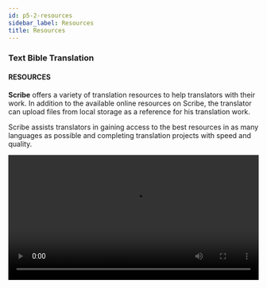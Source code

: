 ```yaml
---
id: p5-2-resources
sidebar_label: Resources
title: Resources
---
```

### Text Bible Translation

#### RESOURCES

**Scribe** offers a variety of translation resources to help translators with their work. In addition to the available online resources on Scribe, the translator can upload files from local storage as a reference for his translation work.

Scribe assists translators in gaining access to the best resources in as many languages as possible and completing translation projects with speed and quality.

<video controls src="/0.7.4/en-import-resources.mov.mp4" width="100%" type="video/mov"/>

#### TYPES OF RESOURCES

The following resources are available on Scribe

<h3>BIBLE</h3>

There are three tabs once you click on the Bible:

### BIBLE, RESOURCE, COLLECTION

**<i>To download the Bible of your choice through,</i>**  **RESOURCE tab**.

 Resources from the Bible are displayed in English by default; to download resources in other languages, follow the instructions. 
- Click on the **Resource** tab
- Select the **Language** from the language drop-down
- Choose the **Bible** or **Aligned Bible** from the **type** drop-down
- Select the download icon

Once you click the Bible tab, the downloaded Bible will be at the top of the list. This allows you to keep track of the resources that have been downloaded.
You can also choose a Bible by entering information such as Language and type into the window provided in the Resource section.
By clicking on the Bible tab, you will be able to access the downloaded Bible for reference.

**<i>To upload resources from local through ,</i>**  **COLLECTION tab**

Scripture burrito enabled resource folder is needed for this. [How to create Scripture Burrito folder?](../../How-to/p9-1-scripture%20burrito)

You can also refer to resources from your local computer by uploading them to Scribe.

- Click on the **COLLECTION** tab to import resources from local storage
- Click on *Select Folder*
- Select the file from your Computer that you want to upload
- Select the upload option
  You'll be able to see the file if you click the **BIBLE** tab.

<video controls src="/0.7.4/en-import-resources.mp4" width="100%" type="video/mov"/>

### To download the other reference Resources

Following resources can be used both **online** and **offline**: **Translation Notes, Translation Words, Translation Questions, Translation Academy and OBS resources**

**Users can access these resources online by simply clicking on them. However, it's important to note that for online usage, an internet connection is required throughout the resource's usage**.

#### Steps for downloading Resources

- Hover over the Translation Notes resources for the desired language
- On the right-hand side, click the download icon <img src="/0.5.3/download.png"  width="30px" alt="download"/>
- The chosen resource will be downloaded, and a message saying **Resource download finished** will appear at the bottom left
- The downloaded resource will appear at the top of the resource list under **Downloaded Resources**
- In the Downloaded Resources there is a **refresh icon** <img src="/0.5.3/refreshbutton.png"  width="30px" alt="refresh"/> that allows you to check for updates
  - If updates are available, the resource will be updated to the most recent version
  - If no updates are available, a pop-up message will appear stating No updates available
- Click the **Trash bin** icon to remove unused resources <img src="/0.5.3/trashbin.png"  width="30px" alt="trashbin"/>



:::note

Scribe provides users with flexibity to access and utilize its resources in both online and offline modes, regardless of internet connectivity.

:::

### TRANSLATION NOTES

<!-- (Available Online and Offline) -->

Scribe currently supports Translation Notes (online and offline) in different languages.

<!-- <video controls src="/0.5.6/en-import-resources-trans-notes.mov" width="100%" type="video/mov"/> -->

<video controls src="/0.7.4/en_translation_notes.mp4" width="100%" type="video/mov"/>

### TRANSLATION MULTIMEDIA RESOURCES
(Available Online and Offline)

These are multimedia and visual tools, like images,that help and improve the translation process. Particularly for visual or narrative content, they help ensure accurate and culturally appropriate translations, provide contextual understanding, and clarify complex concepts.

<img src="/0.7.4/en-multimedia.png"  width="1000px" alt="file menu"/>


### TRANSLATION WORD LINKS
(Available Online and Offline)

This section offers a list of key biblical terms.

#### Steps to refer Translation Word Links

- Open the project and, click on the new layout icon
- In the new column, click on the **resource selector** or load a module
- This action will open the Resource page
- From there, select the Translation Word Links for the language you need
- The chosen resource will then appear in the reference column
- To use resources **offline**, click the download icon
- Once downloaded, the resource will appear under **Downloaded Resources** and can be accessed without an internet connection.

<video controls src="/0.7.4/en-translation-word-links.mp4" width="100%" type="video/mov"/>

<!-- ### TRANSLATION WORDS
(Available Online and offline)

The list of translation words is divided into three categories:

**KT-Key Terms** - This list includes a number of important words from the Bible, along with definitions, translation suggestions, Bible references, and word data.

**Names** - This list contains facts, Bible references, examples from Bible stories, and word data about people in the Bible.

**Other** – This is a list of additional Bible terms. The definition, Bible references, and word data are all included in the list.

<video controls src="/0.5.6/en-import-resources-transwords.mov" width="100%" type="video/mov"/> -->

### TRANSLATION QUESTIONS
(Available online and offline)

This resource category contains questions that are designed to help translators in analyzing and understanding specific Bible books.
<img src="/0.7.4/en-translationques.png"  width="1000px" alt="file menu"/>

### TRANSLATION ACADEMY
(Available Online and offline)

Translation Academy is a resource for Bible translation information and instruction for translators.
<img src="/0.7.4/en-translationacademy.png"  width="1000px" alt="file menu"/>

<!-- ##
To import a resource, follow the steps below.
<video controls src="/0.5.3/importresourcesep.mov" width="100%" type="video/mov"/> -->

### 

### 

### OPEN BIBLE STORIES (OBS)

Open Bible Stories is a collection of key Bible stories available for translation in easy-to-understand text.

There are three tabs once you click on the Open Bible Stories

#### OBS, RESOURCE, COLLECTION

**<i>To download the Bible story of your choice, through</i>** **RESOURCE** tab

Resources from the Bible are displayed in English by default; to download resources in other languages, follow the instructions. 

- Click on the **RESOURCE** tab
- Choose the story you want to download
- Select the download icon

The downloaded Bible story will appear in the OBS tab. This allows you to keep track of the resources that have been downloaded.
You can also choose a OBS by selecting Language in the Resource section.
By clicking on the OBS tab, you will be able to access the downloaded OBS story for reference.

<video controls src="/0.7.4/en-obsresourcedownload.mp4" width="100%" type="video/mov"/>

**<i>To upload resources from local, through</i>** **COLLECTION** tab

Scripture burrito enabled resource folder is needed for this. [How to create Scripture Burrito folder?](../../How-to/p9-1-scripture%20burrito)

You can also refer to resources from your local computer by uploading them to **Scribe**.

- Click on the **COLLECTION** tab to import resources from local storage
- Click on **Select Folder**
- Select the file from your computer that you want to upload
- Select the upload option
  You'll be able to see the file if you click the OBS tab.

<video controls src="/0.7.4/en-obsresourcecollection.mp4" width="100%" type="video/mov"/>

### OBS TRANSLATION NOTES

OBS translation notes provide interpretive information for stories to assist translators with their translation work.

<img src="/0.7.4/en-obstransnotes.png"  width="1000px" alt="file menu"/>
<img src="/0.7.4/en-obstransnotes1.png"  width="1000px" alt="file menu"/>

### OBS TRANSLATION QUESTIONS

These questions allow translators to determine whether the intended meaning is clearly communicated to the audience.
<img src="/0.7.4/en-obstransques.png"  width="1000px" alt="file menu"/>
<img src="/0.7.4/en-obstransques1.png"  width="1000px" alt="file menu"/>

### OBS TRANSLATION WORDS LINKS

This section offers a list of key biblical terms.
<img src="/0.7.4/en-obstranswl.png"  width="1000px" alt="file menu"/>
<img src="/0.7.4/en-obstranswl1.png"  width="1000px" alt="file menu"/>

### AUDIO

**Steps to import the Audio resource**

Scripture burrito enabled resource folder is needed for this. [How to create Scripture Burrito folder?](../../How-to/p9-1-scripture%20burrito)
- Open the project and, within the editor pane, click on the new layout icon
- In the new column, click on the **resource selector**
- This action will open the Resource page
- Select **Audio**
- Click on the *COLLECTION* tab to import resources from local storage
- Click on **Select Folder**
- Select the file from your computer that you want to upload
- Select the upload option

You'll be able to see the file if you click the **Audio** tab.

<video controls src="/0.7.4/en_audio.mp4" width="100%" type="video/mov"/>

### UPLOAD HELP RESOURCES

To know about this feature [Go to this page](../../How-to/p9-2-offlineupload.md).
